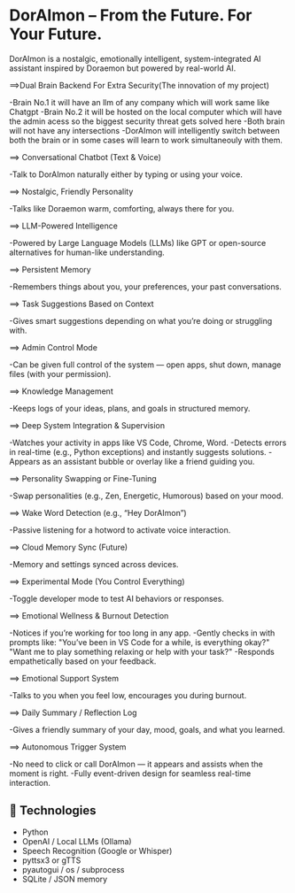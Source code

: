 # DorAImon – From the Future. For Your Future.

DorAImon is a nostalgic, emotionally intelligent, system-integrated AI assistant  inspired by Doraemon but powered by real-world AI.

==>Dual Brain Backend For Extra Security(The innovation of my project)

-Brain No.1 it will have an llm of any company which will work same like Chatgpt
-Brain No.2 it will be hosted on the local computer which will have the admin acess so the biggest security threat gets solved here
-Both brain will not have any intersections
-DorAImon will intelligently switch between both the brain or in some cases will learn to work simultaneouly with them.


==> Conversational Chatbot (Text & Voice)

-Talk to DorAImon naturally either by typing or using your voice.

==> Nostalgic, Friendly Personality

-Talks like Doraemon warm, comforting, always there for you.

==> LLM-Powered Intelligence

-Powered by Large Language Models (LLMs) like GPT or open-source alternatives for human-like understanding.

==> Persistent Memory

-Remembers things about you, your preferences, your past conversations.

==> Task Suggestions Based on Context

-Gives smart suggestions depending on what you’re doing or struggling with.

==> Admin Control Mode

-Can be given full control of the system — open apps, shut down, manage files (with your permission).

==> Knowledge Management

-Keeps logs of your ideas, plans, and goals in structured memory.

==> Deep System Integration & Supervision

-Watches your activity in apps like VS Code, Chrome, Word.
-Detects errors in real-time (e.g., Python exceptions) and instantly suggests solutions.
-Appears as an assistant bubble or overlay like a friend guiding you.

==> Personality Swapping or Fine-Tuning

-Swap personalities (e.g., Zen, Energetic, Humorous) based on your mood.

==> Wake Word Detection (e.g., “Hey DorAImon”)

-Passive listening for a hotword to activate voice interaction.

==> Cloud Memory Sync (Future)

-Memory and settings synced across devices.

==> Experimental Mode (You Control Everything)

-Toggle developer mode to test AI behaviors or responses.

==> Emotional Wellness & Burnout Detection

-Notices if you’re working for too long in any app.
-Gently checks in with prompts like:
"You’ve been in VS Code for a while, is everything okay?"
"Want me to play something relaxing or help with your task?"
-Responds empathetically based on your feedback.

==> Emotional Support System

-Talks to you when you feel low, encourages you during burnout.

==> Daily Summary / Reflection Log

-Gives a friendly summary of your day, mood, goals, and what you learned.

==> Autonomous Trigger System

-No need to click or call DorAImon — it appears and assists when the moment is right.
-Fully event-driven design for seamless real-time interaction.

## 🔧 Technologies
- Python
- OpenAI / Local LLMs (Ollama)
- Speech Recognition (Google or Whisper)
- pyttsx3 or gTTS
- pyautogui / os / subprocess
- SQLite / JSON memory

